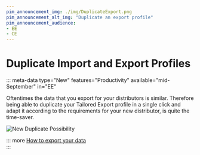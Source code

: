 ```yaml
---
pim_announcement_img: ./img/DuplicateExport.png
pim_announcement_alt_img: "Duplicate an export profile"
pim_announcement_audience:
- EE
- CE
---
```


# Duplicate Import and Export Profiles
::: meta-data type="New" features="Productivity" available="mid-September" in="EE"


Oftentimes the data that you export for your distributors is similar. Therefore being able to duplicate your Tailored Export profile in a single click and adapt it according to the requirements for your new distributor, is quite the time-saver.



![New Duplicate Possibility](../img/DuplicateExport.png)

::: more
[How to export your data](../articles/exports.html)  
:::
